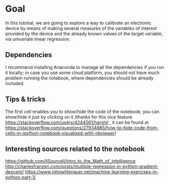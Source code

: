 # Goal

In this tutotial, we are going to explore a way to calibrate an electronic device by means of making several measures of the variables of interest provided by the device and the already known values of the target variable, via univariate linear regression.

## Dependencies
I recommend installing Anaconda to manage all the dependencies if you run it locally; in case you use some cloud platform, you should not have much problem running the notebook, where dependencies should be already included.

## Tips & tricks
The first cell enables you to show/hide the code of the notebook; you can show/hide it just by clicking on it (thanks for this nice feature https://stackoverflow.com/users/4244561/harshil , it can be found at https://stackoverflow.com/questions/27934885/how-to-hide-code-from-cells-in-ipython-notebook-visualized-with-nbviewer) 

## Interesting sources related to the notebook
https://github.com/llSourcell/Intro_to_the_Math_of_intelligence
http://charlesfranzen.com/posts/multiple-regression-in-python-gradient-descent/
https://www.johnwittenauer.net/machine-learning-exercises-in-python-part-1/
